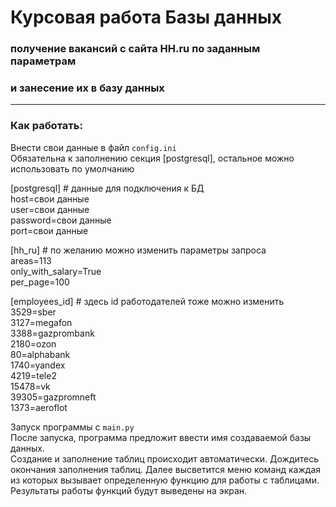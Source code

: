 # __Курсовая работа Базы данных__

### получение вакансий с сайта HH.ru по заданным параметрам
### и занесение их в базу данных

___

### Как работать:
Внести свои данные в файл `config.ini`  
Обязательна к заполнению секция [postgresql], остальное можно использовать по умолчанию

[postgresql] # данные для подключения к БД  
host=свои данные  
user=свои данные  
password=свои данные  
port=свои данные

[hh_ru] # по желанию можно изменить параметры запроса  
areas=113  
only_with_salary=True  
per_page=100  

[employees_id] # здесь id работодателей тоже можно изменить  
3529=sber  
3127=megafon  
3388=gazprombank  
2180=ozon  
80=alphabank  
1740=yandex  
4219=tele2  
15478=vk  
39305=gazpromneft  
1373=aeroflot  

Запуск программы с `main.py`  
После запуска, программа предложит ввести имя создаваемой базы данных.  
Создание и заполнение таблиц происходит автоматически. Дождитесь окончания заполнения таблиц.
Далее высветится меню команд каждая из которых вызывает определенную функцию для работы с таблицами.  
Результаты работы функций будут выведены на экран.

